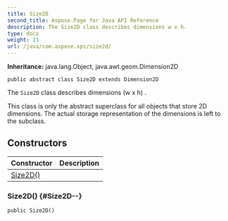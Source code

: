 ```yaml
---
title: Size2D
second_title: Aspose.Page for Java API Reference
description: The Size2D class describes dimensions w x h.
type: docs
weight: 11
url: /java/com.aspose.xps/size2d/
---
```

**Inheritance:**
java.lang.Object, java.awt.geom.Dimension2D
```
public abstract class Size2D extends Dimension2D
```

The `Size2D` class describes dimensions  (w x h) .

This class is only the abstract superclass for all objects that store 2D dimensions. The actual storage representation of the dimensions is left to the subclass.
## Constructors

| Constructor | Description |
| --- | --- |
| [Size2D()](#Size2D--) |  |
### Size2D() {#Size2D--}
```
public Size2D()
```


